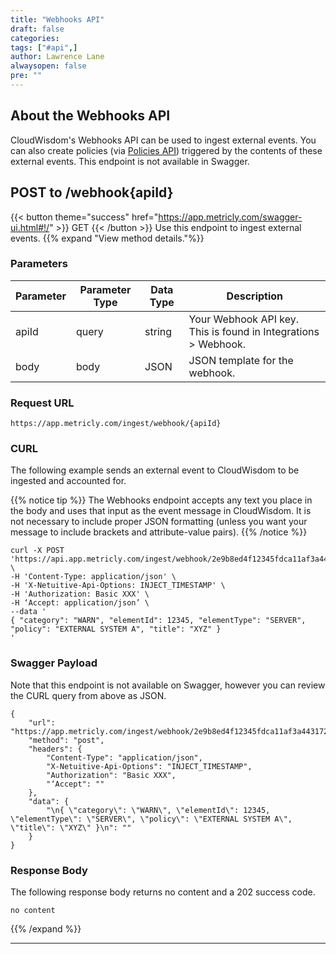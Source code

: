 ```yaml
---
title: "Webhooks API"
draft: false
categories:
tags: ["#api",]
author: Lawrence Lane
alwaysopen: false
pre: ""
---
```



## About the Webhooks API

CloudWisdom's Webhooks API can be used to ingest external events. You can also create policies (via [Policies API](/api/api-policies)) triggered by the contents of these external events. This endpoint is not available in Swagger.

## POST to /webhook{apiId}
{{< button theme="success" href="https://app.metricly.com/swagger-ui.html#!/" >}} GET {{< /button >}} Use this endpoint to ingest external events.
{{% expand "View method details."%}}

### Parameters

| Parameter | Parameter Type | Data Type | Description |
|-------------|----------------|-----------|----------------------|
| apiId | query | string | Your Webhook API key. This is found in Integrations > Webhook. |
| body | body  | JSON  | JSON template for the webhook.  |

### Request URL

 `https://app.metricly.com/ingest/webhook/{apiId}`

### CURL

The following example sends an external event to CloudWisdom to be ingested and accounted for.

{{% notice tip %}}
The Webhooks endpoint accepts any text you place in the body and uses that input as the event message in CloudWisdom. It is not necessary to include proper JSON formatting (unless you want your message to include brackets and attribute-value pairs).
{{% /notice %}}

```
curl -X POST 'https://api.app.metricly.com/ingest/webhook/2e9b8ed4f12345fdca11af3a443172a4' \
-H 'Content-Type: application/json' \
-H 'X-Netuitive-Api-Options: INJECT_TIMESTAMP' \
-H 'Authorization: Basic XXX' \
-H ‘Accept: application/json’ \
--data '
{ "category": "WARN", "elementId": 12345, "elementType": "SERVER", "policy": "EXTERNAL SYSTEM A", "title": "XYZ" }
'
```

### Swagger Payload

Note that this endpoint is not available on Swagger, however you can review the CURL query from above as JSON.

```
{
    "url": "https://app.metricly.com/ingest/webhook/2e9b8ed4f12345fdca11af3a443172a4",
    "method": "post",
    "headers": {
        "Content-Type": "application/json",
        "X-Netuitive-Api-Options": "INJECT_TIMESTAMP",
        "Authorization": "Basic XXX",
        "‘Accept": ""
    },
    "data": {
        "\n{ \"category\": \"WARN\", \"elementId\": 12345, \"elementType\": \"SERVER\", \"policy\": \"EXTERNAL SYSTEM A\", \"title\": \"XYZ\" }\n": ""
    }
}

```


### Response Body

The following response body returns no content and a 202 success code. 

```
no content

```
{{% /expand %}}

---
